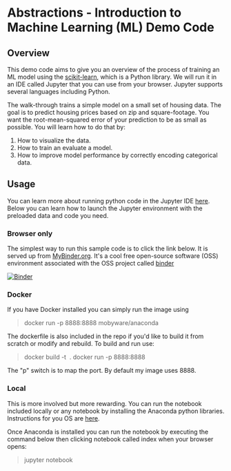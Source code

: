 # Abstractions - Introduction to Machine Learning (ML) Demo Code

## Overview
This demo code aims to give you an overview of the process of training an ML model using the [scikit-learn](http://scikit-learn.org/), which is a Python library. We will run it in an IDE called Jupyter that you can use from your browser. Jupyter supports several languages including Python. 

The walk-through trains a simple model on a small set of housing data. The goal is to predict housing prices based on zip and square-footage. You want the root-mean-squared error of your prediction to be as small as possible. You will learn how to do that by:

1. How to visualize the data.
2. How to train an evaluate a model.
3. How to improve model performance by correctly encoding categorical data.

## Usage
You can learn more about running python code in the Jupyter IDE [here](http://jupyter-notebook.readthedocs.io/en/latest/examples/Notebook/Running%20Code.html). Below you can learn how to launch the Jupyter environment with the preloaded data and code you need.

### Browser only
The simplest way to run this sample code is to click the link below. It is served up from [MyBinder.org](http://mybinder.org). It's a cool free open-source software (OSS) environment associated with the OSS project called [binder](https://github.com/binder-project/binder)

[![Binder](http://mybinder.org/badge.svg)](http://mybinder.org:/repo/mobyware/ml-abstractions-intro-python)

### Docker
If you have Docker installed you can simply run the image using

> docker run -p 8888:8888 mobyware/anaconda
 
The dockerfile is also included in the repo if you'd like to build it from scratch or modify and rebuild. To build and run use:

> docker build -t <image name you decide> .
> docker run -p 8888:8888 <image name you decide>
	
The "p" switch is to map the port. By default my image uses 8888.

### Local
This is more involved but more rewarding. You can run the notebook included locally or any notebook by installing the Anaconda python libraries. Instructions for you OS are [here](https://docs.continuum.io/anaconda/install).

Once Anaconda is installed you can run the notebook by executing the command below then clicking notebook called index when your browser opens:
> jupyter notebook
